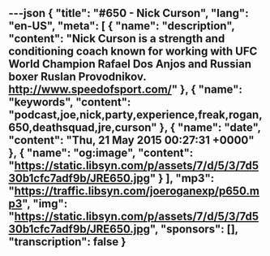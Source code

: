 ---json
{
  "title": "#650 - Nick Curson",
  "lang": "en-US",
  "meta": [
    {
      "name": "description",
      "content": "Nick Curson is a strength and conditioning coach known for working with UFC World Champion Rafael Dos Anjos and Russian boxer Ruslan Provodnikov. http://www.speedofsport.com/"
    },
    {
      "name": "keywords",
      "content": "podcast,joe,nick,party,experience,freak,rogan,650,deathsquad,jre,curson"
    },
    {
      "name": "date",
      "content": "Thu, 21 May 2015 00:27:31 +0000"
    },
    {
      "name": "og:image",
      "content": "https://static.libsyn.com/p/assets/7/d/5/3/7d530b1cfc7adf9b/JRE650.jpg"
    }
  ],
  "mp3": "https://traffic.libsyn.com/joeroganexp/p650.mp3",
  "img": "https://static.libsyn.com/p/assets/7/d/5/3/7d530b1cfc7adf9b/JRE650.jpg",
  "sponsors": [],
  "transcription": false
}
---
<episode-header />

<timemark seconds="0" />

<transcribe-call-to-action />

<episode-footer />